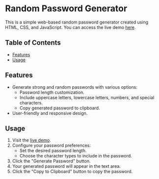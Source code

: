 # Random Password Generator



This is a simple web-based random password generator created using HTML, CSS, and JavaScript. You can access the live demo [here](https://nageshmane-passwordgenerator.netlify.app/).

## Table of Contents
- [Features](#features)
- [Usage](#usage)


## Features

- Generate strong and random passwords with various options:
  - Password length customization.
  - Include uppercase letters, lowercase letters, numbers, and special characters.
  - Copy generated password to clipboard.
- User-friendly and responsive design.

## Usage

1. Visit the [live demo](https://nageshmane-passwordgenerator.netlify.app/).
2. Configure your password preferences:
   - Set the desired password length.
   - Choose the character types to include in the password.
3. Click the "Generate Password" button.
4. Your generated password will appear in the text area.
5. Click the "Copy to Clipboard" button to copy the password.
